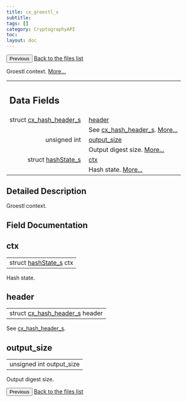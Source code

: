 ```yaml
---
title: cx_groestl_s
subtitle:
tags: []
category: CryptographyAPI
toc:
layout: doc
---
```


<button class="uk-button uk-button-default uk-button-small uk-margin-medium-top" onclick="history.back()">Previous</button>
<a class="uk-button uk-button-default uk-button-small uk-margin-medium-top crypto-button" href="../../crypto-api/files">Back to the files list</a>


<p>Groestl context.  
 <a href="../cx__groestl__s#details">More...</a></p>
<table class="memberdecls">
<tr class="heading"><td colspan="4"><h2 class="groupheader"><a name="pub-attribs"></a>
Data Fields</h2></td></tr>
<tr class="memitem:ad5a251d434baeed078b92d184b5b29d5"><td class="memItemLeft" align="right" valign="top">struct <a class="el" href="../cx__hash__header__s">cx_hash_header_s</a>&#160;</td><td colspan="3" class="memItemRight" valign="bottom"><a class="el" href="../cx__groestl__s#ad5a251d434baeed078b92d184b5b29d5">header</a></td></tr>
<tr class="memdesc:ad5a251d434baeed078b92d184b5b29d5"><td class="mdescLeft">&#160;</td><td colspan="3" class="mdescRight">See <a class="el" href="../cx__hash__header__s" title="Common message digest context, used as abstract type. ">cx_hash_header_s</a>.  <a href="#ad5a251d434baeed078b92d184b5b29d5">More...</a><br /></td></tr>
<tr class="memitem:adcfa20a6470faf70e9cafe2ac7d9183f"><td class="memItemLeft" align="right" valign="top">unsigned int&#160;</td><td colspan="3" class="memItemRight" valign="bottom"><a class="el" href="../cx__groestl__s#adcfa20a6470faf70e9cafe2ac7d9183f">output_size</a></td></tr>
<tr class="memdesc:adcfa20a6470faf70e9cafe2ac7d9183f"><td class="mdescLeft">&#160;</td><td colspan="3" class="mdescRight">Output digest size.  <a href="#adcfa20a6470faf70e9cafe2ac7d9183f">More...</a><br /></td></tr>
<tr class="memitem:a5c05fb960b42bd1ca37a973bab447d84"><td class="memItemLeft" align="right" valign="top">struct <a class="el" href="../hash_state__s">hashState_s</a>&#160;</td><td colspan="3" class="memItemRight" valign="bottom"><a class="el" href="../cx__groestl__s#a5c05fb960b42bd1ca37a973bab447d84">ctx</a></td></tr>
<tr class="memdesc:a5c05fb960b42bd1ca37a973bab447d84"><td class="mdescLeft">&#160;</td><td colspan="3" class="mdescRight">Hash state.  <a href="#a5c05fb960b42bd1ca37a973bab447d84">More...</a><br /></td></tr>
</table>
<a name="details" id="details"></a>

## Detailed Description

<div class="textblock"><p>Groestl context. </p>
</div><h2 class="groupheader">Field Documentation</h2>
<a id="a5c05fb960b42bd1ca37a973bab447d84"></a>
<h2 class="memtitle">ctx</h2>

<div class="memitem">
<div class="memproto">
      <table class="memname">
        <tr>
          <td class="memname">struct <a class="el" href="../hash_state__s">hashState_s</a> ctx</td>
        </tr>
      </table>
</div><div class="memdoc">

<p>Hash state. </p>

</div>
</div>
<a id="ad5a251d434baeed078b92d184b5b29d5"></a>
<h2 class="memtitle">header</h2>

<div class="memitem">
<div class="memproto">
      <table class="memname">
        <tr>
          <td class="memname">struct <a class="el" href="../cx__hash__header__s">cx_hash_header_s</a> header</td>
        </tr>
      </table>
</div><div class="memdoc">

<p>See <a class="el" href="../cx__hash__header__s" title="Common message digest context, used as abstract type. ">cx_hash_header_s</a>. </p>

</div>
</div>
<a id="adcfa20a6470faf70e9cafe2ac7d9183f"></a>
<h2 class="memtitle">output_size</h2>

<div class="memitem">
<div class="memproto">
      <table class="memname">
        <tr>
          <td class="memname">unsigned int output_size</td>
        </tr>
      </table>
</div><div class="memdoc">

<p>Output digest size. </p>

</div>
</div>
<button class="uk-button uk-button-default uk-button-small uk-margin-medium-top" onclick="history.back()">Previous</button>
<a class="uk-button uk-button-default uk-button-small uk-margin-medium-top crypto-button" href="../../crypto-api/files">Back to the files list</a>

